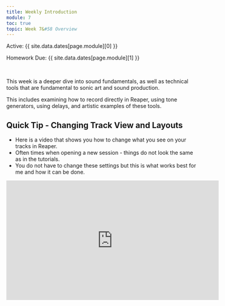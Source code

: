 ```yaml
---
title: Weekly Introduction
module: 7
toc: true
topic: Week 7&#58 Overview
---
```



Active: {{ site.data.dates[page.module][0] }}

Homework Due: {{ site.data.dates[page.module][1] }}


<br />

<!-- <div class="embed-responsive embed-responsive-16by9"><iframe class="embed-responsive-item" src="https://www.youtube.com/embed/GGX5lm2me0A" frameborder="0" allowfullscreen></iframe></div> -->


This week is a deeper dive into sound fundamentals, as well as technical tools that are fundamental to sonic art and sound production. 

This includes examining how to record directly in Reaper, using tone generators, using delays, and artistic examples of these tools.


## Quick Tip - Changing Track View and Layouts

- Here is a video that shows you how to change what you see on your tracks in Reaper.
- Often times when opening a new session - things do not look the same as in the tutorials.
- You do not have to change these settings but this is what works best for me and how it can be done.

<iframe width="560" height="315" src="https://www.youtube.com/embed/eYS6hNDGX1U?si=fea773zjJLO1APIr" title="YouTube video player" frameborder="0" allow="accelerometer; autoplay; clipboard-write; encrypted-media; gyroscope; picture-in-picture; web-share" referrerpolicy="strict-origin-when-cross-origin" allowfullscreen></iframe>
